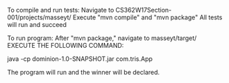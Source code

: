 To compile and run tests:
Navigate to CS362W17Section-001/projects/masseyt/
Execute "mvn compile" and "mvn package"
All tests will run and succeed

To run program:
After "mvn package," navigate to masseyt/target/
EXECUTE THE FOLLOWING COMMAND:

java -cp dominion-1.0-SNAPSHOT.jar com.tris.App

The program will run and the winner will be declared.